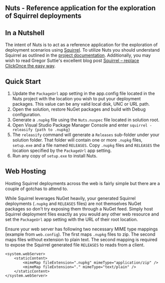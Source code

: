 ## Nuts - Reference application for the exploration of Squirrel deployments ##
## In a Nutshell ##
The intent of Nuts is to act as a reference application for the exploration of deployment scenarios using [Squirrel](https://github.com/Squirrel/Squirrel.Windows). To utilize Nuts you should understand Squirrel as outlined in the [project documentation](https://github.com/Squirrel/Squirrel.Windows/tree/master/docs). Additionally, you may wish to read Gregor Suttie's excellent blog post [Squirrel – replace ClickOnce the easy way](http://gregorsuttie.com/2015/04/27/squirrel-replace-clickonce-the-easy-way/).
## Quick Start ##
1. Update the `PackageUrl` app setting in the app.config file located in the Nuts project with the location you wish to put your deployment packages. This value can be any valid local disk, UNC or URL path.
1. Open the solution, restore NuGet packages and build with Debug configuration.
1. Generate a `.nupkg` file using the `Nuts.nuspec` file located in solution root.
1. Open Visual Studio Package Manager Console and enter `squirrel -releasify {path to .nupkg}`
1. The `releasify` command will generate a `Releases` sub-folder under your solution folder. That folder will contain one or more `.nupkg` files, `setup.exe` and a file named `RELEASES`. Copy `.nupkg` files and `RELEASES` the location specified by the `PackageUrl` app setting.
1. Run any copy of `setup.exe` to install Nuts.
## Web Hosting ##
Hosting Squirrel deployments across the web is fairly simple but there are a couple of gotchas to attend to. 

While Squirrel leverages NuGet heavily, your generated Squirrel deployments (`.nupkg` and `RELEASES` files) are not themselves NuGet packages so don't try exposing them through a NuGet feed. Simply host Squirrel deployment files exactly as you would any other web resource and set the `PackageUrl` app setting with the URL of their root location.

Ensure your web server has following two necessary MIME type mappings (example from `web.config`). The first maps `.nupkg` files to zip. The second maps files without extension to plain text. The second mapping is required to expose the Squirrel generated file `RELEASES` to reads from a client.

    <system.webServer>
        <staticContent>
            <mimeMap fileExtension=".nupkg" mimeType="application/zip" />
            <mimeMap fileExtension="." mimeType="text/plain" />
        </staticContent>
    </system.webServer>
